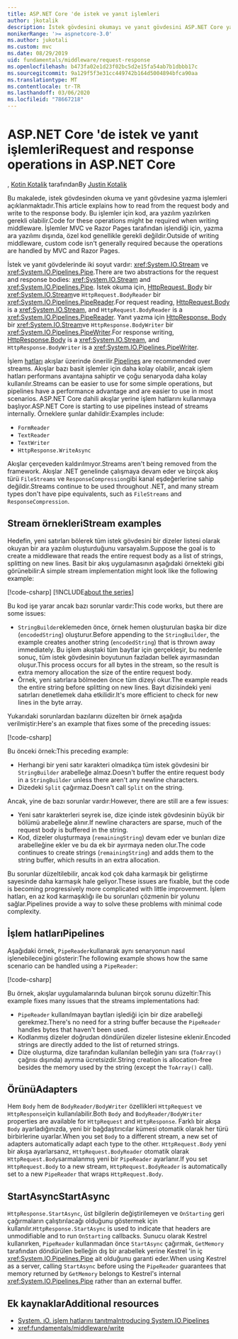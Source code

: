 ```yaml
---
title: ASP.NET Core 'de istek ve yanıt işlemleri
author: jkotalik
description: İstek gövdesini okumayı ve yanıt gövdesini ASP.NET Core yazmayı öğrenin.
monikerRange: '>= aspnetcore-3.0'
ms.author: jukotali
ms.custom: mvc
ms.date: 08/29/2019
uid: fundamentals/middleware/request-response
ms.openlocfilehash: b473fa02e1d23f02bc5d2e15fa54ab7b1dbbb17c
ms.sourcegitcommit: 9a129f5f3e31cc449742b164d5004894bfca90aa
ms.translationtype: MT
ms.contentlocale: tr-TR
ms.lasthandoff: 03/06/2020
ms.locfileid: "78667218"
---
```

# <a name="request-and-response-operations-in-aspnet-core"></a><span data-ttu-id="b0a95-103">ASP.NET Core 'de istek ve yanıt işlemleri</span><span class="sxs-lookup"><span data-stu-id="b0a95-103">Request and response operations in ASP.NET Core</span></span>

<span data-ttu-id="b0a95-104">, [Kotin Kotalik](https://github.com/jkotalik) tarafından</span><span class="sxs-lookup"><span data-stu-id="b0a95-104">By [Justin Kotalik](https://github.com/jkotalik)</span></span>

<span data-ttu-id="b0a95-105">Bu makalede, istek gövdesinden okuma ve yanıt gövdesine yazma işlemleri açıklanmaktadır.</span><span class="sxs-lookup"><span data-stu-id="b0a95-105">This article explains how to read from the request body and write to the response body.</span></span> <span data-ttu-id="b0a95-106">Bu işlemler için kod, ara yazılım yazılırken gerekli olabilir.</span><span class="sxs-lookup"><span data-stu-id="b0a95-106">Code for these operations might be required when writing middleware.</span></span> <span data-ttu-id="b0a95-107">İşlemler MVC ve Razor Pages tarafından işlendiği için, yazma ara yazılımı dışında, özel kod genellikle gerekli değildir.</span><span class="sxs-lookup"><span data-stu-id="b0a95-107">Outside of writing middleware, custom code isn't generally required because the operations are handled by MVC and Razor Pages.</span></span>

<span data-ttu-id="b0a95-108">İstek ve yanıt gövdelerinde iki soyut vardır: <xref:System.IO.Stream> ve <xref:System.IO.Pipelines.Pipe>.</span><span class="sxs-lookup"><span data-stu-id="b0a95-108">There are two abstractions for the request and response bodies: <xref:System.IO.Stream> and <xref:System.IO.Pipelines.Pipe>.</span></span> <span data-ttu-id="b0a95-109">İstek okuma için, [HttpRequest. Body](xref:Microsoft.AspNetCore.Http.HttpRequest.Body) bir <xref:System.IO.Stream>ve `HttpRequest.BodyReader` bir <xref:System.IO.Pipelines.PipeReader>.</span><span class="sxs-lookup"><span data-stu-id="b0a95-109">For request reading, [HttpRequest.Body](xref:Microsoft.AspNetCore.Http.HttpRequest.Body) is a <xref:System.IO.Stream>, and `HttpRequest.BodyReader` is a <xref:System.IO.Pipelines.PipeReader>.</span></span> <span data-ttu-id="b0a95-110">Yanıt yazma için [HttpResponse. Body](xref:Microsoft.AspNetCore.Http.HttpResponse.Body) bir <xref:System.IO.Stream>ve `HttpResponse.BodyWriter` bir <xref:System.IO.Pipelines.PipeWriter>.</span><span class="sxs-lookup"><span data-stu-id="b0a95-110">For response writing, [HttpResponse.Body](xref:Microsoft.AspNetCore.Http.HttpResponse.Body) is a <xref:System.IO.Stream>, and `HttpResponse.BodyWriter` is a <xref:System.IO.Pipelines.PipeWriter>.</span></span>

<span data-ttu-id="b0a95-111">İşlem [hatları](/dotnet/standard/io/pipelines) akışlar üzerinde önerilir.</span><span class="sxs-lookup"><span data-stu-id="b0a95-111">[Pipelines](/dotnet/standard/io/pipelines) are recommended over streams.</span></span> <span data-ttu-id="b0a95-112">Akışlar bazı basit işlemler için daha kolay olabilir, ancak işlem hatları performans avantajına sahiptir ve çoğu senaryoda daha kolay kullanılır.</span><span class="sxs-lookup"><span data-stu-id="b0a95-112">Streams can be easier to use for some simple operations, but pipelines have a performance advantage and are easier to use in most scenarios.</span></span> <span data-ttu-id="b0a95-113">ASP.NET Core dahili akışlar yerine işlem hatlarını kullanmaya başlıyor.</span><span class="sxs-lookup"><span data-stu-id="b0a95-113">ASP.NET Core is starting to use pipelines instead of streams internally.</span></span> <span data-ttu-id="b0a95-114">Örneklere şunlar dahildir:</span><span class="sxs-lookup"><span data-stu-id="b0a95-114">Examples include:</span></span>

* `FormReader`
* `TextReader`
* `TextWriter`
* `HttpResponse.WriteAsync`

<span data-ttu-id="b0a95-115">Akışlar çerçeveden kaldırılmıyor.</span><span class="sxs-lookup"><span data-stu-id="b0a95-115">Streams aren't being removed from the framework.</span></span> <span data-ttu-id="b0a95-116">Akışlar .NET genelinde çalışmaya devam eder ve birçok akış türü `FileStreams` ve `ResponseCompression`gibi kanal eşdeğerlerine sahip değildir.</span><span class="sxs-lookup"><span data-stu-id="b0a95-116">Streams continue to be used throughout .NET, and many stream types don't have pipe equivalents, such as `FileStreams` and `ResponseCompression`.</span></span>

## <a name="stream-examples"></a><span data-ttu-id="b0a95-117">Stream örnekleri</span><span class="sxs-lookup"><span data-stu-id="b0a95-117">Stream examples</span></span>

<span data-ttu-id="b0a95-118">Hedefin, yeni satırları bölerek tüm istek gövdesini bir dizeler listesi olarak okuyan bir ara yazılım oluşturduğunu varsayalım.</span><span class="sxs-lookup"><span data-stu-id="b0a95-118">Suppose the goal is to create a middleware that reads the entire request body as a list of strings, splitting on new lines.</span></span> <span data-ttu-id="b0a95-119">Basit bir akış uygulamasının aşağıdaki örnekteki gibi görünebilir:</span><span class="sxs-lookup"><span data-stu-id="b0a95-119">A simple stream implementation might look like the following example:</span></span>

[!code-csharp[](request-response/samples/3.x/RequestResponseSample/Startup.cs?name=GetListOfStringsFromStream)]
[!INCLUDE[about the series](~/includes/code-comments-loc.md)]

<span data-ttu-id="b0a95-120">Bu kod işe yarar ancak bazı sorunlar vardır:</span><span class="sxs-lookup"><span data-stu-id="b0a95-120">This code works, but there are some issues:</span></span>

* <span data-ttu-id="b0a95-121">`StringBuilder`eklemeden önce, örnek hemen oluşturulan başka bir dize (`encodedString`) oluşturur.</span><span class="sxs-lookup"><span data-stu-id="b0a95-121">Before appending to the `StringBuilder`, the example creates another string (`encodedString`) that is thrown away immediately.</span></span> <span data-ttu-id="b0a95-122">Bu işlem akıştaki tüm baytlar için gerçekleşir, bu nedenle sonuç, tüm istek gövdesinin boyutunun fazladan bellek ayırmasından oluşur.</span><span class="sxs-lookup"><span data-stu-id="b0a95-122">This process occurs for all bytes in the stream, so the result is extra memory allocation the size of the entire request body.</span></span>
* <span data-ttu-id="b0a95-123">Örnek, yeni satırlara bölmeden önce tüm dizeyi okur.</span><span class="sxs-lookup"><span data-stu-id="b0a95-123">The example reads the entire string before splitting on new lines.</span></span> <span data-ttu-id="b0a95-124">Bayt dizisindeki yeni satırları denetlemek daha etkilidir.</span><span class="sxs-lookup"><span data-stu-id="b0a95-124">It's more efficient to check for new lines in the byte array.</span></span>

<span data-ttu-id="b0a95-125">Yukarıdaki sorunlardan bazılarını düzelten bir örnek aşağıda verilmiştir:</span><span class="sxs-lookup"><span data-stu-id="b0a95-125">Here's an example that fixes some of the preceding issues:</span></span>

[!code-csharp[](request-response/samples/3.x/RequestResponseSample/Startup.cs?name=GetListOfStringsFromStreamMoreEfficient)]

<span data-ttu-id="b0a95-126">Bu önceki örnek:</span><span class="sxs-lookup"><span data-stu-id="b0a95-126">This preceding example:</span></span>

* <span data-ttu-id="b0a95-127">Herhangi bir yeni satır karakteri olmadıkça tüm istek gövdesini bir `StringBuilder` arabelleğe almaz.</span><span class="sxs-lookup"><span data-stu-id="b0a95-127">Doesn't buffer the entire request body in a `StringBuilder` unless there aren't any newline characters.</span></span>
* <span data-ttu-id="b0a95-128">Dizedeki `Split` çağırmaz.</span><span class="sxs-lookup"><span data-stu-id="b0a95-128">Doesn't call `Split` on the string.</span></span>

<span data-ttu-id="b0a95-129">Ancak, yine de bazı sorunlar vardır:</span><span class="sxs-lookup"><span data-stu-id="b0a95-129">However, there are still are a few issues:</span></span>

* <span data-ttu-id="b0a95-130">Yeni satır karakterleri seyrek ise, dize içinde istek gövdesinin büyük bir bölümü arabelleğe alınır.</span><span class="sxs-lookup"><span data-stu-id="b0a95-130">If newline characters are sparse, much of the request body is buffered in the string.</span></span>
* <span data-ttu-id="b0a95-131">Kod, dizeler oluşturmaya (`remainingString`) devam eder ve bunları dize arabelleğine ekler ve bu da ek bir ayırmaya neden olur.</span><span class="sxs-lookup"><span data-stu-id="b0a95-131">The code continues to create strings (`remainingString`) and adds them to the string buffer, which results in an extra allocation.</span></span>

<span data-ttu-id="b0a95-132">Bu sorunlar düzeltilebilir, ancak kod çok daha karmaşık bir geliştirme sayesinde daha karmaşık hale geliyor.</span><span class="sxs-lookup"><span data-stu-id="b0a95-132">These issues are fixable, but the code is becoming progressively more complicated with little improvement.</span></span> <span data-ttu-id="b0a95-133">İşlem hatları, en az kod karmaşıklığı ile bu sorunları çözmenin bir yolunu sağlar.</span><span class="sxs-lookup"><span data-stu-id="b0a95-133">Pipelines provide a way to solve these problems with minimal code complexity.</span></span>

## <a name="pipelines"></a><span data-ttu-id="b0a95-134">İşlem hatları</span><span class="sxs-lookup"><span data-stu-id="b0a95-134">Pipelines</span></span>

<span data-ttu-id="b0a95-135">Aşağıdaki örnek, `PipeReader`kullanarak aynı senaryonun nasıl işlenebileceğini gösterir:</span><span class="sxs-lookup"><span data-stu-id="b0a95-135">The following example shows how the same scenario can be handled using a `PipeReader`:</span></span>

[!code-csharp[](request-response/samples/3.x/RequestResponseSample/Startup.cs?name=GetListOfStringFromPipe)]

<span data-ttu-id="b0a95-136">Bu örnek, akışlar uygulamalarında bulunan birçok sorunu düzeltir:</span><span class="sxs-lookup"><span data-stu-id="b0a95-136">This example fixes many issues that the streams implementations had:</span></span>

* <span data-ttu-id="b0a95-137">`PipeReader` kullanılmayan baytları işlediği için bir dize arabelleği gerekmez.</span><span class="sxs-lookup"><span data-stu-id="b0a95-137">There's no need for a string buffer because the `PipeReader` handles bytes that haven't been used.</span></span>
* <span data-ttu-id="b0a95-138">Kodlanmış dizeler doğrudan döndürülen dizeler listesine eklenir.</span><span class="sxs-lookup"><span data-stu-id="b0a95-138">Encoded strings are directly added to the list of returned strings.</span></span>
* <span data-ttu-id="b0a95-139">Dize oluşturma, dize tarafından kullanılan belleğin yanı sıra (`ToArray()` çağrısı dışında) ayırma ücretsizdir.</span><span class="sxs-lookup"><span data-stu-id="b0a95-139">String creation is allocation-free besides the memory used by the string (except the `ToArray()` call).</span></span>

## <a name="adapters"></a><span data-ttu-id="b0a95-140">Örünü</span><span class="sxs-lookup"><span data-stu-id="b0a95-140">Adapters</span></span>

<span data-ttu-id="b0a95-141">Hem `Body` hem de `BodyReader/BodyWriter` özellikleri `HttpRequest` ve `HttpResponse`için kullanılabilir.</span><span class="sxs-lookup"><span data-stu-id="b0a95-141">Both `Body` and `BodyReader/BodyWriter` properties are available for `HttpRequest` and `HttpResponse`.</span></span> <span data-ttu-id="b0a95-142">Farklı bir akışa `Body` ayarladığınızda, yeni bir bağdaştırıcılar kümesi otomatik olarak her türü birbirlerine uyarlar.</span><span class="sxs-lookup"><span data-stu-id="b0a95-142">When you set `Body` to a different stream, a new set of adapters automatically adapt each type to the other.</span></span> <span data-ttu-id="b0a95-143">`HttpRequest.Body` yeni bir akışa ayarlarsanız, `HttpRequest.BodyReader` otomatik olarak `HttpRequest.Body`sarmalanmış yeni bir `PipeReader` ayarlanır.</span><span class="sxs-lookup"><span data-stu-id="b0a95-143">If you set `HttpRequest.Body` to a new stream, `HttpRequest.BodyReader` is automatically set to a new `PipeReader` that wraps `HttpRequest.Body`.</span></span>

## <a name="startasync"></a><span data-ttu-id="b0a95-144">StartAsync</span><span class="sxs-lookup"><span data-stu-id="b0a95-144">StartAsync</span></span>

<span data-ttu-id="b0a95-145">`HttpResponse.StartAsync`, üst bilgilerin değiştirilemeyen ve `OnStarting` geri çağırmaların çalıştırılacağı olduğunu göstermek için kullanılır.</span><span class="sxs-lookup"><span data-stu-id="b0a95-145">`HttpResponse.StartAsync` is used to indicate that headers are unmodifiable and to run `OnStarting` callbacks.</span></span> <span data-ttu-id="b0a95-146">Sunucu olarak Kestrel kullanırken, `PipeReader` kullanmadan önce `StartAsync` çağırmak, `GetMemory` tarafından döndürülen belleğin dış bir arabellek yerine Kestrel 'in iç <xref:System.IO.Pipelines.Pipe> ait olduğunu garanti eder.</span><span class="sxs-lookup"><span data-stu-id="b0a95-146">When using Kestrel as a server, calling `StartAsync` before using the `PipeReader` guarantees that memory returned by `GetMemory` belongs to Kestrel's internal <xref:System.IO.Pipelines.Pipe> rather than an external buffer.</span></span>

## <a name="additional-resources"></a><span data-ttu-id="b0a95-147">Ek kaynaklar</span><span class="sxs-lookup"><span data-stu-id="b0a95-147">Additional resources</span></span>

* [<span data-ttu-id="b0a95-148">System. ıO. işlem hatlarını tanıtma</span><span class="sxs-lookup"><span data-stu-id="b0a95-148">Introducing System.IO.Pipelines</span></span>](https://devblogs.microsoft.com/dotnet/system-io-pipelines-high-performance-io-in-net/)
* <xref:fundamentals/middleware/write>
